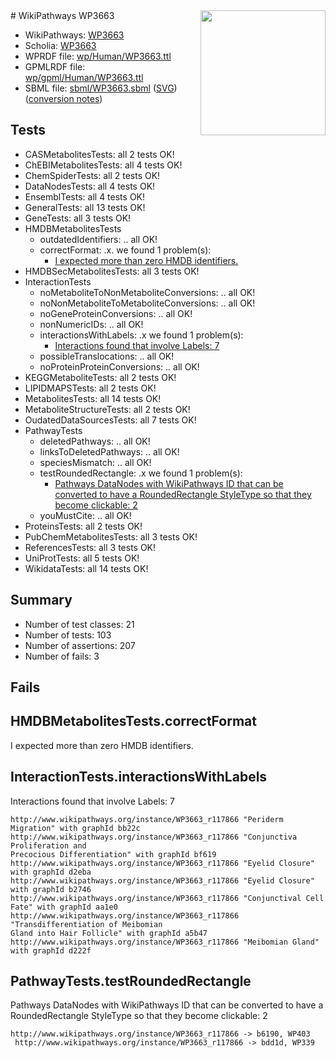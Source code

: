 <img style="float: right; width: 200px" src="../logo.png" />
# WikiPathways WP3663

* WikiPathways: [WP3663](https://identifiers.org/wikipathways:WP3663)
* Scholia: [WP3663](https://scholia.toolforge.org/wikipathways/WP3663)
* WPRDF file: [wp/Human/WP3663.ttl](../wp/Human/WP3663.ttl)
* GPMLRDF file: [wp/gpml/Human/WP3663.ttl](../wp/gpml/Human/WP3663.ttl)
* SBML file: [sbml/WP3663.sbml](../sbml/WP3663.sbml) ([SVG](../sbml/WP3663.svg)) ([conversion notes](../sbml/WP3663.txt))

## Tests
* CASMetabolitesTests: all 2 tests OK!
* ChEBIMetabolitesTests: all 4 tests OK!
* ChemSpiderTests: all 2 tests OK!
* DataNodesTests: all 4 tests OK!
* EnsemblTests: all 4 tests OK!
* GeneralTests: all 13 tests OK!
* GeneTests: all 3 tests OK!
* HMDBMetabolitesTests
    * outdatedIdentifiers: .. all OK!
    * correctFormat: .x. we found 1 problem(s):
        * [I expected more than zero HMDB identifiers.](#ad154c1e)
* HMDBSecMetabolitesTests: all 3 tests OK!
* InteractionTests
    * noMetaboliteToNonMetaboliteConversions: .. all OK!
    * noNonMetaboliteToMetaboliteConversions: .. all OK!
    * noGeneProteinConversions: .. all OK!
    * nonNumericIDs: .. all OK!
    * interactionsWithLabels: .x we found 1 problem(s):
        * [Interactions found that involve Labels: 7](#630d267e)
    * possibleTranslocations: .. all OK!
    * noProteinProteinConversions: .. all OK!
* KEGGMetaboliteTests: all 2 tests OK!
* LIPIDMAPSTests: all 2 tests OK!
* MetabolitesTests: all 14 tests OK!
* MetaboliteStructureTests: all 2 tests OK!
* OudatedDataSourcesTests: all 7 tests OK!
* PathwayTests
    * deletedPathways: .. all OK!
    * linksToDeletedPathways: .. all OK!
    * speciesMismatch: .. all OK!
    * testRoundedRectangle: .x we found 1 problem(s):
        * [Pathways DataNodes with WikiPathways ID that can be converted to have a RoundedRectangle StyleType so that they become clickable: 2](#9fbad3cc)
    * youMustCite: .. all OK!
* ProteinsTests: all 2 tests OK!
* PubChemMetabolitesTests: all 3 tests OK!
* ReferencesTests: all 3 tests OK!
* UniProtTests: all 5 tests OK!
* WikidataTests: all 14 tests OK!


## Summary

* Number of test classes: 21
* Number of tests: 103
* Number of assertions: 207
* Number of fails: 3

## Fails

<a name="ad154c1e" />

## HMDBMetabolitesTests.correctFormat

I expected more than zero HMDB identifiers.
<a name="630d267e" />

## InteractionTests.interactionsWithLabels

Interactions found that involve Labels: 7
```
http://www.wikipathways.org/instance/WP3663_r117866 "Periderm Migration" with graphId bb22c
http://www.wikipathways.org/instance/WP3663_r117866 "Conjunctiva Proliferation and
Precocious Differentiation" with graphId bf619
http://www.wikipathways.org/instance/WP3663_r117866 "Eyelid Closure" with graphId d2eba
http://www.wikipathways.org/instance/WP3663_r117866 "Eyelid Closure" with graphId b2746
http://www.wikipathways.org/instance/WP3663_r117866 "Conjunctival Cell Fate" with graphId aa1e0
http://www.wikipathways.org/instance/WP3663_r117866 "Transdifferentiation of Meibomian
Gland into Hair Follicle" with graphId a5b47
http://www.wikipathways.org/instance/WP3663_r117866 "Meibomian Gland" with graphId d222f
```

<a name="9fbad3cc" />

## PathwayTests.testRoundedRectangle

Pathways DataNodes with WikiPathways ID that can be converted to have a RoundedRectangle StyleType so that they become clickable: 2
```
http://www.wikipathways.org/instance/WP3663_r117866 -> b6190, WP403
 http://www.wikipathways.org/instance/WP3663_r117866 -> bdd1d, WP339
 ```

